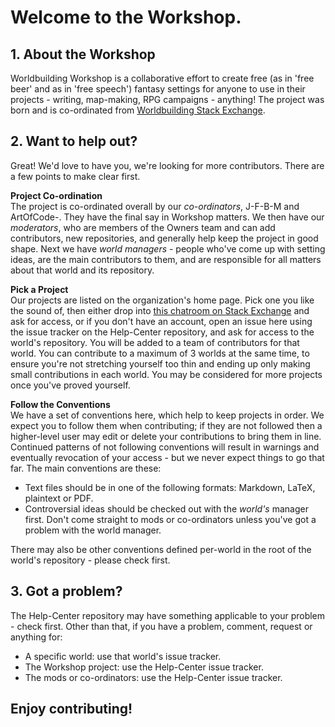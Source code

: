 # Welcome to the Workshop.

## 1. About the Workshop
Worldbuilding Workshop is a collaborative effort to create free (as in 'free beer' and as in 'free speech') fantasy settings for anyone to use in their projects - writing, map-making, RPG campaigns - anything! The project was born and is co-ordinated from [Worldbuilding Stack Exchange](http://worldbuilding.stackexchange.com/).

## 2. Want to help out?
Great! We'd love to have you, we're looking for more contributors. There are a few points to make clear first.

**Project Co-ordination**  
The project is co-ordinated overall by our *co-ordinators*, J-F-B-M and ArtOfCode-. They have the final say in Workshop matters. We then have our *moderators*, who are members of the Owners team and can add contributors, new repositories, and generally help keep the project in good shape. Next we have *world managers* - people who've come up with setting ideas, are the main contributors to them, and are responsible for all matters about that world and its repository.

**Pick a Project**  
Our projects are listed on the organization's home page. Pick one you like the sound of, then either drop into [this chatroom on Stack Exchange](http://chat.stackexchange.com/rooms/17796/worldbuilding-workshop) and ask for access, or if you don't have an account, open an issue here using the issue tracker on the Help-Center repository, and ask for access to the world's repository. You will be added to a team of contributors for that world. You can contribute to a maximum of 3 worlds at the same time, to ensure you're not stretching yourself too thin and ending up only making small contributions in each world. You may be considered for more projects once you've proved yourself.

**Follow the Conventions**  
We have a set of conventions here, which help to keep projects in order. We expect you to follow them when contributing; if they are not followed then a higher-level user may edit or delete your contributions to bring them in line. Continued patterns of not following conventions will result in warnings and eventually revocation of your access - but we never expect things to go that far. The main conventions are these:

- Text files should be in one of the following formats: Markdown, LaTeX, plaintext or PDF.
- Controversial ideas should be checked out with the *world's* manager first. Don't come straight to mods or co-ordinators unless you've got a problem with the world manager.

There may also be other conventions defined per-world in the root of the world's repository - please check first.

## 3. Got a problem?
The Help-Center repository may have something applicable to your problem - check first. Other than that, if you have a problem, comment, request or anything for:

- A specific world: use that world's issue tracker.
- The Workshop project: use the Help-Center issue tracker.
- The mods or co-ordinators: use the Help-Center issue tracker.

## Enjoy contributing!